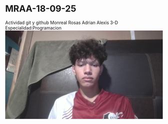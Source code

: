 # MRAA-18-09-25
Actividad git y github
Monreal Rosas Adrian Alexis
3-D
Especialidad:Programacion
![Foto propia](WIN_20250917_19_56_33_Pro.jpg)
